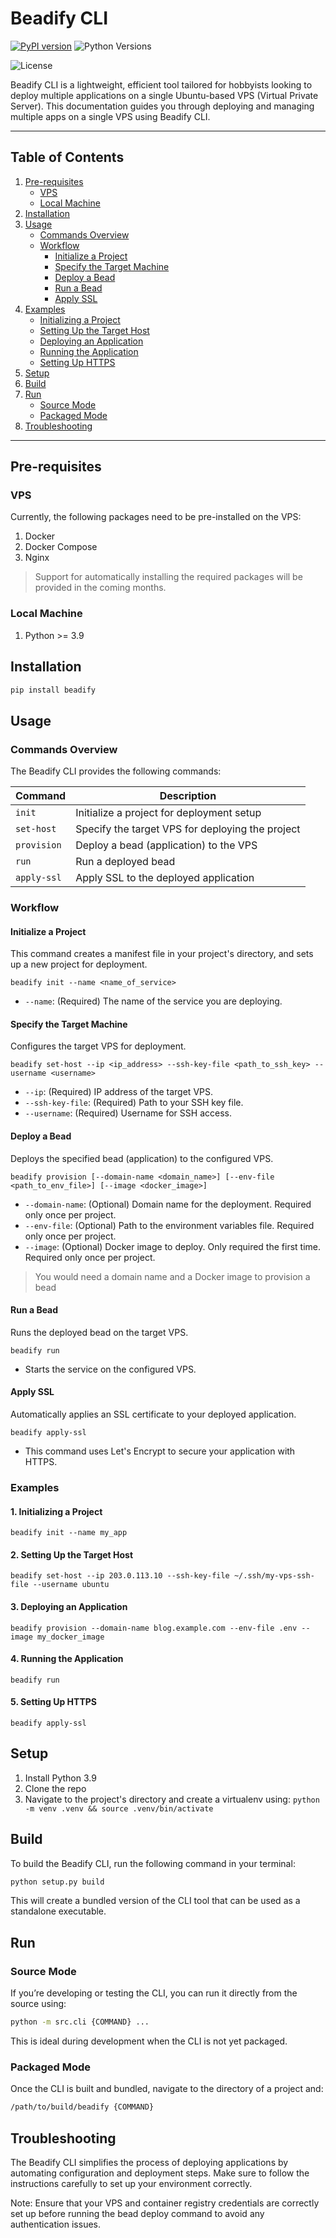 # Beadify CLI

[![PyPI version](https://img.shields.io/pypi/v/beadify.svg)](https://pypi.org/project/beadify/)
![Python Versions](https://img.shields.io/pypi/pyversions/beadify.svg)
<!-- ![PyPI - Downloads](https://img.shields.io/pypi/dm/beadify) -->
![License](https://img.shields.io/pypi/l/beadify)

Beadify CLI is a lightweight, efficient tool tailored for hobbyists looking to deploy multiple applications on a single Ubuntu-based VPS (Virtual Private Server). This documentation guides you through deploying and managing multiple apps on a single VPS using Beadify CLI.


---
## Table of Contents
1. [Pre-requisites](#pre-requisites)
   - [VPS](#vps)
   - [Local Machine](#local-machine)
2. [Installation](#installation)
3. [Usage](#usage)
   - [Commands Overview](#commands-overview)
   - [Workflow](#workflow)
     - [Initialize a Project](#initialize-a-project)
     - [Specify the Target Machine](#specify-the-target-machine)
     - [Deploy a Bead](#deploy-a-bead)
     - [Run a Bead](#run-a-bead)
     - [Apply SSL](#apply-ssl)
4. [Examples](#examples)
   - [Initializing a Project](#1-initializing-a-project)
   - [Setting Up the Target Host](#2-setting-up-the-target-host)
   - [Deploying an Application](#3-deploying-an-application)
   - [Running the Application](#4-running-the-application)
   - [Setting Up HTTPS](#5-setting-up-https)
5. [Setup](#setup)
6. [Build](#build)
7. [Run](#run)
   - [Source Mode](#source-mode)
   - [Packaged Mode](#packaged-mode)
8. [Troubleshooting](#troubleshooting)
---


## Pre-requisites
### VPS
Currently, the following packages need to be pre-installed on the VPS:
1. Docker
2. Docker Compose
3. Nginx

> Support for automatically installing the required packages will be provided in the coming months.

### Local Machine
1. Python >= 3.9

## Installation
```bash
pip install beadify
```


## Usage

### Commands Overview

The Beadify CLI provides the following commands:

| Command     | Description                                           |
|-------------|-------------------------------------------------------|
| `init`        | Initialize a project for deployment setup             |
| `set-host`    | Specify the target VPS for deploying the project      |
| `provision`   | Deploy a bead (application) to the VPS                |
| `run`         | Run a deployed bead                                   |
| `apply-ssl`   | Apply SSL to the deployed application                 |

### Workflow
#### Initialize a Project
This command creates a manifest file in your project's directory, and sets up a new project for deployment.

```
beadify init --name <name_of_service>
```

- `--name`: (Required) The name of the service you are deploying.

#### Specify the Target Machine
Configures the target VPS for deployment.

```
beadify set-host --ip <ip_address> --ssh-key-file <path_to_ssh_key> --username <username>
```

- `--ip`: (Required) IP address of the target VPS.  
- `--ssh-key-file`: (Required) Path to your SSH key file.  
- `--username`: (Required) Username for SSH access.

#### Deploy a Bead
Deploys the specified bead (application) to the configured VPS.

```
beadify provision [--domain-name <domain_name>] [--env-file <path_to_env_file>] [--image <docker_image>]
```

- `--domain-name`: (Optional) Domain name for the deployment. Required only once per project.
- `--env-file`: (Optional) Path to the environment variables file. Required only once per project.
- `--image`: (Optional) Docker image to deploy. Only required the first time. Required only once per project.

> You would need a domain name and a Docker image to provision a bead

#### Run a Bead
Runs the deployed bead on the target VPS.

```
beadify run
```

- Starts the service on the configured VPS.

#### Apply SSL
Automatically applies an SSL certificate to your deployed application.

```
beadify apply-ssl
```

- This command uses Let's Encrypt to secure your application with HTTPS.


### Examples

#### 1. Initializing a Project
```
beadify init --name my_app
```

#### 2. Setting Up the Target Host
```
beadify set-host --ip 203.0.113.10 --ssh-key-file ~/.ssh/my-vps-ssh-file --username ubuntu
```

#### 3. Deploying an Application
```
beadify provision --domain-name blog.example.com --env-file .env --image my_docker_image
```

#### 4. Running the Application
```
beadify run
```

#### 5. Setting Up HTTPS
```
beadify apply-ssl
```

## Setup
1. Install Python 3.9
2. Clone the repo
3. Navigate to the project's directory and create a virtualenv using: `python -m venv .venv && source .venv/bin/activate`


## Build
To build the Beadify CLI, run the following command in your terminal:
```bash
python setup.py build
```
This will create a bundled version of the CLI tool that can be used as a standalone executable.


## Run
### Source Mode
If you’re developing or testing the CLI, you can run it directly from the source using:
```bash
python -m src.cli {COMMAND} ...
```
This is ideal during development when the CLI is not yet packaged.

### Packaged Mode
Once the CLI is built and bundled, navigate to the directory of a project and:
```bash
/path/to/build/beadify {COMMAND}
```


## Troubleshooting
The Beadify CLI simplifies the process of deploying applications by automating configuration and deployment steps. Make sure to follow the instructions carefully to set up your environment correctly.

Note: Ensure that your VPS and container registry credentials are correctly set up before running the bead deploy command to avoid any authentication issues.
